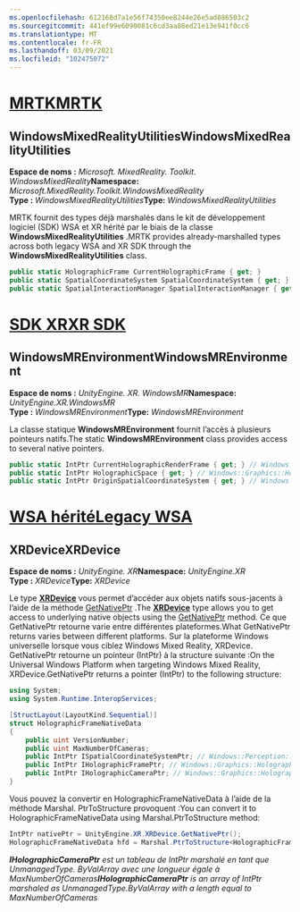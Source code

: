 ```yaml
---
ms.openlocfilehash: 612168d7a1e56f74350ee8244e26e5ad886503c2
ms.sourcegitcommit: 441ef99e6090081c6cd3aa88ed21e13e941f0cc6
ms.translationtype: MT
ms.contentlocale: fr-FR
ms.lasthandoff: 03/09/2021
ms.locfileid: "102475072"
---
```

# <a name="mrtk"></a>[<span data-ttu-id="cffc7-101">MRTK</span><span class="sxs-lookup"><span data-stu-id="cffc7-101">MRTK</span></span>](#tab/mrtk)

## <a name="windowsmixedrealityutilities"></a><span data-ttu-id="cffc7-102">WindowsMixedRealityUtilities</span><span class="sxs-lookup"><span data-stu-id="cffc7-102">WindowsMixedRealityUtilities</span></span>

<span data-ttu-id="cffc7-103">**Espace de noms :** *Microsoft. MixedReality. Toolkit. WindowsMixedReality*</span><span class="sxs-lookup"><span data-stu-id="cffc7-103">**Namespace:** *Microsoft.MixedReality.Toolkit.WindowsMixedReality*</span></span><br>
<span data-ttu-id="cffc7-104">**Type :** *WindowsMixedRealityUtilities*</span><span class="sxs-lookup"><span data-stu-id="cffc7-104">**Type:** *WindowsMixedRealityUtilities*</span></span>

<span data-ttu-id="cffc7-105">MRTK fournit des types déjà marshalés dans le kit de développement logiciel (SDK) WSA et XR hérité par le biais de la classe **WindowsMixedRealityUtilities** .</span><span class="sxs-lookup"><span data-stu-id="cffc7-105">MRTK provides already-marshalled types across both legacy WSA and XR SDK through the **WindowsMixedRealityUtilities** class.</span></span>

```cs
public static HolographicFrame CurrentHolographicFrame { get; }
public static SpatialCoordinateSystem SpatialCoordinateSystem { get; }
public static SpatialInteractionManager SpatialInteractionManager { get; }
```

# <a name="xr-sdk"></a>[<span data-ttu-id="cffc7-106">SDK XR</span><span class="sxs-lookup"><span data-stu-id="cffc7-106">XR SDK</span></span>](#tab/xr)

## <a name="windowsmrenvironment"></a><span data-ttu-id="cffc7-107">WindowsMREnvironment</span><span class="sxs-lookup"><span data-stu-id="cffc7-107">WindowsMREnvironment</span></span>

<span data-ttu-id="cffc7-108">**Espace de noms :** *UnityEngine. XR. WindowsMR*</span><span class="sxs-lookup"><span data-stu-id="cffc7-108">**Namespace:** *UnityEngine.XR.WindowsMR*</span></span><br>
<span data-ttu-id="cffc7-109">**Type :** *WindowsMREnvironment*</span><span class="sxs-lookup"><span data-stu-id="cffc7-109">**Type:** *WindowsMREnvironment*</span></span>

<span data-ttu-id="cffc7-110">La classe statique **WindowsMREnvironment** fournit l’accès à plusieurs pointeurs natifs.</span><span class="sxs-lookup"><span data-stu-id="cffc7-110">The static **WindowsMREnvironment** class provides access to several native pointers.</span></span>

```cs
public static IntPtr CurrentHolographicRenderFrame { get; } // Windows::Graphics::Holographic::IHolographicFrame
public static IntPtr HolographicSpace { get; } // Windows::Graphics::Holographic::IHolographicSpace
public static IntPtr OriginSpatialCoordinateSystem { get; } // Windows::Perception::Spatial::ISpatialCoordinateSystem
```

# <a name="legacy-wsa"></a>[<span data-ttu-id="cffc7-111">WSA hérité</span><span class="sxs-lookup"><span data-stu-id="cffc7-111">Legacy WSA</span></span>](#tab/wsa)

## <a name="xrdevice"></a><span data-ttu-id="cffc7-112">XRDevice</span><span class="sxs-lookup"><span data-stu-id="cffc7-112">XRDevice</span></span>

<span data-ttu-id="cffc7-113">**Espace de noms :** *UnityEngine. XR*</span><span class="sxs-lookup"><span data-stu-id="cffc7-113">**Namespace:** *UnityEngine.XR*</span></span><br>
<span data-ttu-id="cffc7-114">**Type :** *XRDevice*</span><span class="sxs-lookup"><span data-stu-id="cffc7-114">**Type:** *XRDevice*</span></span>

<span data-ttu-id="cffc7-115">Le type <a href="https://docs.unity3d.com/ScriptReference/XR.XRDevice.html" target="_blank">**XRDevice**</a> vous permet d’accéder aux objets natifs sous-jacents à l’aide de la méthode <a href="https://docs.unity3d.com/ScriptReference/XR.XRDevice.GetNativePtr.html" target="_blank">GetNativePtr</a> .</span><span class="sxs-lookup"><span data-stu-id="cffc7-115">The <a href="https://docs.unity3d.com/ScriptReference/XR.XRDevice.html" target="_blank">**XRDevice**</a> type allows you to get access to underlying native objects using the <a href="https://docs.unity3d.com/ScriptReference/XR.XRDevice.GetNativePtr.html" target="_blank">GetNativePtr</a> method.</span></span> <span data-ttu-id="cffc7-116">Ce que GetNativePtr retourne varie entre différentes plateformes.</span><span class="sxs-lookup"><span data-stu-id="cffc7-116">What GetNativePtr returns varies between different platforms.</span></span> <span data-ttu-id="cffc7-117">Sur la plateforme Windows universelle lorsque vous ciblez Windows Mixed Reality, XRDevice. GetNativePtr retourne un pointeur (IntPtr) à la structure suivante :</span><span class="sxs-lookup"><span data-stu-id="cffc7-117">On the Universal Windows Platform when targeting Windows Mixed Reality, XRDevice.GetNativePtr returns a pointer (IntPtr) to the following structure:</span></span>

```cs
using System;
using System.Runtime.InteropServices;

[StructLayout(LayoutKind.Sequential)]
struct HolographicFrameNativeData
{
    public uint VersionNumber;
    public uint MaxNumberOfCameras;
    public IntPtr ISpatialCoordinateSystemPtr; // Windows::Perception::Spatial::ISpatialCoordinateSystem
    public IntPtr IHolographicFramePtr; // Windows::Graphics::Holographic::IHolographicFrame
    public IntPtr IHolographicCameraPtr; // Windows::Graphics::Holographic::IHolographicCamera
}
```

<span data-ttu-id="cffc7-118">Vous pouvez la convertir en HolographicFrameNativeData à l’aide de la méthode Marshal. PtrToStructure provoquent :</span><span class="sxs-lookup"><span data-stu-id="cffc7-118">You can convert it to HolographicFrameNativeData using Marshal.PtrToStructure method:</span></span>

```cs
IntPtr nativePtr = UnityEngine.XR.XRDevice.GetNativePtr();
HolographicFrameNativeData hfd = Marshal.PtrToStructure<HolographicFrameNativeData>(nativePtr);
```

<span data-ttu-id="cffc7-119">***IHolographicCameraPtr** est un tableau de IntPtr marshalé en tant que UnmanagedType. ByValArray avec une longueur égale à MaxNumberOfCameras*</span><span class="sxs-lookup"><span data-stu-id="cffc7-119">***IHolographicCameraPtr** is an array of IntPtr marshaled as UnmanagedType.ByValArray with a length equal to MaxNumberOfCameras*</span></span>
